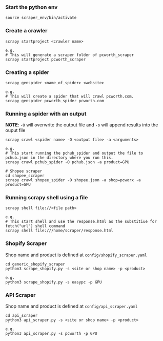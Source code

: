 ### Start the python env
```
source scraper_env/bin/activate
```
### Create a crawler
```
scrapy startproject <crawler name>

e.g.
# This will generate a scraper folder of pcworth_scraper
scrapy startproject pcworth_scraper
```

### Creating a spider
```
scrapy genspider <name_of_spider> <website> 

e.g.
# This will create a spider that will crawl pcworth.com.
scrapy genspider pcworth_spider pcworth.com
```

### Running a spider with an output
**NOTE**: ```-O``` will overwrite the output file and ```-o``` will append results into the ouput file
```
scrapy crawl <spider name> -O <output file> -a <arguments>

e.g.
# This start running the pchub_spider and output the file to pchub.json in the directory where you run this.
scrapy crawl pchub_spider -O pchub.json -a product=GPU 

# Shopee scraper
cd shopee_scraper
scrapy crawl shopee_spider -O shopee.json -a shop=pcworx -a product=GPU
```

### Running scrapy shell using a file
```
scrapy shell file://<file path>

e.g.
# This start shell and use the response.html as the substitiue for fetch("url") shell command
scrapy shell file:///home/scraper/response.html
```

### Shopify Scraper

Shop name and product is defined at ```config/shopify_scraper.yaml```

```
cd generic_shopify_scraper
python3 scrape_shopify.py -s <site or shop name> -p <product>

e.g.
python3 scrape_shopify.py -s easypc -p GPU
```

### API Scraper

Shop name and product is defined at ```config/api_scraper.yaml```

```
cd api_scraper
python3 api_scraper.py -s <site or shop name> -p <product>

e.g.
python3 api_scraper.py -s pcworth -p GPU
```

